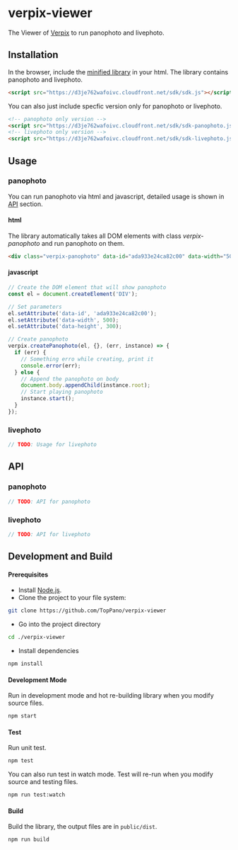 # verpix-viewer

The Viewer of [Verpix](https://www.verpix.me) to run panophoto and livephoto.

## Installation
In the browser, include the [minified library](https://d3je762wafoivc.cloudfront.net/sdk/sdk.js) in your html. The library contains panophoto and livephoto.
```html
<script src="https://d3je762wafoivc.cloudfront.net/sdk/sdk.js"></script>
```
You can also just include specfic version only for panophoto or livephoto.
```html
<!-- panophoto only version -->
<script src="https://d3je762wafoivc.cloudfront.net/sdk/sdk-panophoto.js"></script>
<!-- livephoto only version -->
<script src="https://d3je762wafoivc.cloudfront.net/sdk/sdk-livephoto.js"></script>
```

## Usage
### panophoto
You can run panophoto via html and javascript, detailed usage is shown in [API](#api-panophoto) section.
#### html
The library automatically takes all DOM elements with class *verpix-panophoto* and run panophoto on them.
```html
<div class="verpix-panophoto" data-id="ada933e24ca82c00" data-width="500" data-height="300"></div>
```
#### javascript
```javascript
// Create the DOM element that will show panophoto
const el = document.createElement('DIV');

// Set parameters
el.setAttribute('data-id', 'ada933e24ca82c00');
el.setAttribute('data-width', 500);
el.setAttribute('data-height', 300);

// Create panophoto
verpix.createPanophoto(el, {}, (err, instance) => {
  if (err) {
    // Something erro while creating, print it
    console.error(err);
  } else {
    // Append the panophoto on body
    document.body.appendChild(instance.root);
    // Start playing panophoto
    instance.start();
  }
});
```
### livephoto
```javascript
// TODO: Usage for livephoto
```

## API
### <a name="api-panophoto"></a>panophoto
```javascript
// TODO: API for panophoto
```
### <a name="api-livephoto"></a>livephoto
```javascript
// TODO: API for livephoto
```

## Development and Build
#### Prerequisites
* Install [Node.js](https://nodejs.org/).
* Clone the project to your file system:
```bash
git clone https://github.com/TopPano/verpix-viewer
```
* Go into the project directory
```bash
cd ./verpix-viewer
```
* Install dependencies
```bash
npm install
```
#### Development Mode
Run in development mode and hot re-building library when you modify source files.
```bash
npm start
```
#### Test
Run unit test.
```bash
npm test
```
You can also run test in watch mode. Test will re-run when you modify source and testing files.
```bash
npm run test:watch
```
#### Build
Build the library, the output files are in `public/dist`.
```bash
npm run build
```
